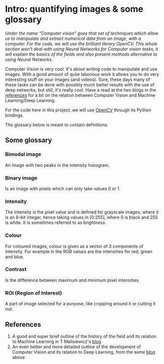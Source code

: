 # Intro: quantifying images & some glossary

_Under the name "Computer vision" goes that set of techniques which allow us to manipulate and extract numerical data from an image, with a computer. For the code, we will use the brilliant library OpenCV. This whole section won't deal with using Neural Networks for Computer vision tasks, it will explain the basics of the fields and also present methods alternative to using Neural Networks._

Computer Vision is very cool. It's about writing code to manipulate and use images. With a good amount of quite laborious work it allows you to do very interesting stuff on your images \(and videos\). Sure, these days many of these tasks can be done with possibly much better results with the use of deep networks, but still, it's really cool. Have a read at the two blogs in the [references](./#references) for a bit on the relation between Computer Vision and Machine Learning/Deep Learning.

For the code here in this project, we will use [OpenCV](http://docs.opencv.org/3.2.0/) through its Python bindings.

The glossary below is meant to contain definitions.

## Some glossary

### Bimodal image

An image with two peaks in the intensity histogram.

### Binary image

Is an image with pixels which can only take values 0 or 1.

### Intensity

The intensity is the pixel value and is defined for grayscale images, where it is an 8-bit integer, hence taking values in \[0:255\], where 0 is black and 255 is white. It is sometimes referred to as _brightness_.

### Colour

For coloured images, colour is given as a vector of 3 components of intensity. For example in the RGB values are the intensities for red, green and blue.

### Contrast

Is the difference between maximum and minimum pixel intensities.

### ROI \(Region of Interest\)

A part of image selected for a purpose, like cropping around it or cutting it out.

## References

1.  A good and super brief outline of the history of the field and its relation to Machine Learning in T Malisiewicz's [blog](http://www.computervisionblog.com/2015/03/deep-learning-vs-machine-learning-vs.html)
2.  An even better and more detailed outline of the development of Computer Vision and its relation to Deep Learning, from the same [blog](http://www.computervisionblog.com/2015/01/from-feature-descriptors-to-deep.html) above

